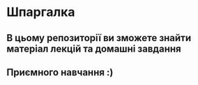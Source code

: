 # Шпаргалка 

## В цьому репозиторії ви зможете знайти матеріал лекцій та домашні завдання

## Приємного навчання :)


